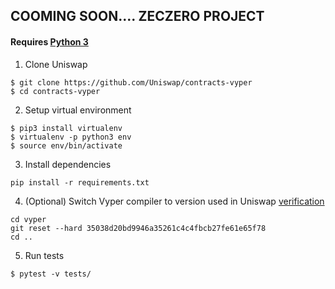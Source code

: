 

## COOMING SOON.... ZECZERO PROJECT



#### Requires [Python 3](https://www.python.org/download/releases/3.0/)

1) Clone Uniswap
```
$ git clone https://github.com/Uniswap/contracts-vyper
$ cd contracts-vyper
```

2) Setup virtual environment
```
$ pip3 install virtualenv
$ virtualenv -p python3 env
$ source env/bin/activate
```

3) Install dependencies
```
pip install -r requirements.txt
```

4) (Optional) Switch Vyper compiler to version used in Uniswap [verification](https://github.com/runtimeverification/verified-smart-contracts/tree/uniswap/uniswap)  
```
cd vyper
git reset --hard 35038d20bd9946a35261c4c4fbcb27fe61e65f78
cd ..
```

5) Run tests
```
$ pytest -v tests/
```
